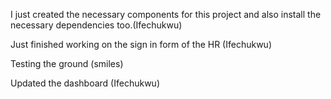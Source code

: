 I just created the necessary components for this project and also install the necessary dependencies too.(Ifechukwu)

<!-- ----------------------------------------- SECOND PUSH --------------------------------------------- -->

Just finished working on the sign in form of the HR (Ifechukwu)

<!-- ----------------------------------------- THIRD PUSH --------------------------------------------- -->

Testing the ground (smiles)

<!-- ----------------------------------------- Fourth PUSH --------------------------------------------- -->
Updated the dashboard (Ifechukwu)
